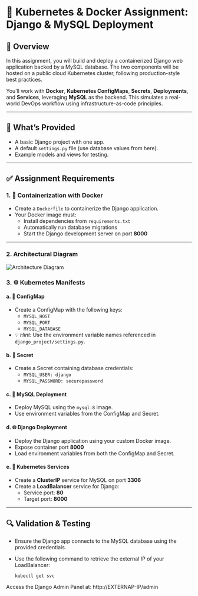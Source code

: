 # 📘 Kubernetes & Docker Assignment: Django & MySQL Deployment

## 🚀 Overview

In this assignment, you will build and deploy a containerized Django web application backed by a MySQL database. The two components will be hosted on a public cloud Kubernetes cluster, following production-style best practices.

You’ll work with **Docker**, **Kubernetes ConfigMaps**, **Secrets**, **Deployments**, and **Services**, leveraging **MySQL** as the backend. This simulates a real-world DevOps workflow using infrastructure-as-code principles.

---

## 📂 What’s Provided

- A basic Django project with one app.
- A default `settings.py` file (use database values from here).
- Example models and views for testing.

---

## ✅ Assignment Requirements

### 1. 🐳 Containerization with Docker

- Create a `Dockerfile` to containerize the Django application.
- Your Docker image must:
  - Install dependencies from `requirements.txt`
  - Automatically run database migrations
  - Start the Django development server on port **8000**

---

### 2. Architectural Diagram 
![Architecture Diagram](django_app.io)

### 3. ⚙️ Kubernetes Manifests

#### a. 🧾 ConfigMap

- Create a ConfigMap with the following keys:
  - `MYSQL_HOST`
  - `MYSQL_PORT`
  - `MYSQL_DATABASE`
- 💡 *Hint:* Use the environment variable names referenced in `django_project/settings.py`.

#### b. 🔐 Secret

- Create a Secret containing database credentials:
  - `MYSQL_USER: django`
  - `MYSQL_PASSWORD: securepassword`

#### c. 🐘 MySQL Deployment

- Deploy MySQL using the `mysql:8` image.
- Use environment variables from the ConfigMap and Secret.

#### d. 🌐 Django Deployment

- Deploy the Django application using your custom Docker image.
- Expose container port **8000**
- Load environment variables from both the ConfigMap and Secret.

#### e. 🌉 Kubernetes Services

- Create a **ClusterIP** service for MySQL on port **3306**
- Create a **LoadBalancer** service for Django:
  - Service port: **80**
  - Target port: **8000**

---

## 🔍 Validation & Testing

- Ensure the Django app connects to the MySQL database using the provided credentials.
- Use the following command to retrieve the external IP of your LoadBalancer:

  ```bash
  kubectl get svc
Access the Django Admin Panel at:
http://EXTERNAP-IP/admin
